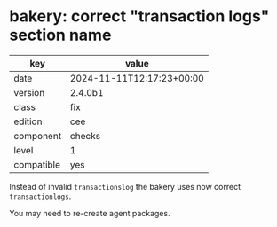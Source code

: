 [//]: # (werk v2)
# bakery: correct "transaction logs" section name

key        | value
---------- | ---
date       | 2024-11-11T12:17:23+00:00
version    | 2.4.0b1
class      | fix
edition    | cee
component  | checks
level      | 1
compatible | yes

Instead of invalid `transactionslog` the bakery uses 
now correct `transactionlogs`.

You may need to re-create agent packages.

